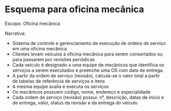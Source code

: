# Esquema para oficina mecânica

Escopo: Oficina mecânica

Narrativa:

-	Sistema de controle e gerenciamento de execução de ordens de serviço em uma oficina mecânica
-	Clientes levam veículos à oficina mecânica para serem consertados ou para passarem por revisões periódicas
-	Cada veículo é designado a uma equipe de mecânicos que identifica os serviços a serem executados e preenche uma OS com data de entrega.
-	A partir da ordem de serviço (revisão), calcula-se o valor total a partir de tabelas de referência de serviços e itens
-	A mesma equipe avalia e executa os serviços
-	Os mecânicos possuem código, nome, endereço e especialidade
-	Cada ordem de serviço (revisão) possui: n°, descrição, datas de início e de entrega, valor, status da revisão e da entrega do veículo
